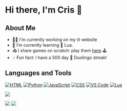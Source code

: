 # Hi there, I'm Cris 👋

## About Me
- 👩‍💻 I'm currently working on my 🌐 website
- 🌱 I’m currently learning 🌙 Lua.
- 📤 I share games on scratch: play them [here](https://scratch.mit.edu/users/CrisMcCool) 🕹
- 💡 Fun fact: I have a 500 day 🦉 Duolingo streak!

## Languages and Tools
[![HTML](https://img.shields.io/badge/-HTML-orange?logo=html5)](https://www.w3.org/html/)
[![Python](https://img.shields.io/badge/-Python-blue?logo=python)](https://www.python.org/)
[![JavaScript](https://img.shields.io/badge/-JavaScript-yellow?logo=javascript)](https://developer.mozilla.org/en-US/docs/Web/JavaScript)
[![CSS](https://img.shields.io/badge/-CSS-blueviolet?logo=css3)](https://developer.mozilla.org/en-US/docs/Web/CSS)
[![VS Code](https://img.shields.io/badge/-VS%20Code-informational?logo=visualstudiocode)](https://code.visualstudio.com/)
[![Lua](https://img.shields.io/badge/-Lua-brightgreen?logo=lua)](https://www.lua.org/)

![](https://komarev.com/ghpvc/?username=CrisMcCool) 

![](https://github-readme-stats.vercel.app/api?username=CrisMcCool&hide_title=false&hide_rank=false&show_icons=true&include_all_commits=false&count_private=true&disable_animations=false&theme=github_dark&locale=en&hide_border=true&custom_title=My%20Stats)
![](https://streak-stats.demolab.com?user=CrisMcCool&locale=en&mode=daily&theme=github_dark&hide_border=true&border_radius=5&date_format=j%20M%5B%20Y%5D)
